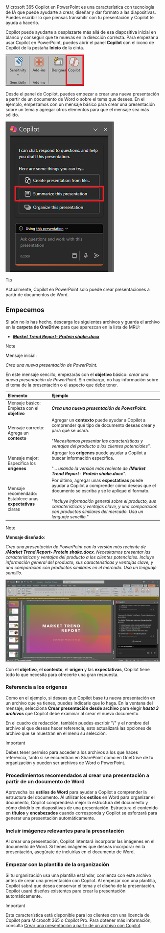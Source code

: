 Microsoft 365 Copilot en PowerPoint es una característica con tecnología de IA que puede ayudarte a crear, diseñar y dar formato a las diapositivas.  Puedes escribir lo que piensas transmitir con tu presentación y Copilot te ayuda a hacerlo. 

Copilot puede ayudarte a desplazarte más allá de esa diapositiva inicial en blanco y conseguir que te muevas en la dirección correcta. Para empezar a usar Copilot en PowerPoint, puedes abrir el panel **Copilot** con el icono de Copilot de la pestaña **Inicio** de la cinta.

![Captura de pantalla del icono de Copilot en la cinta de PowerPoint.](../media/copilot-ribbon-powerpoint.png)

Desde el panel de Copilot, puedes empezar a crear una nueva presentación a partir de un documento de Word o sobre el tema que desees. En el ejemplo, empezamos con un mensaje básico para crear una presentación sobre un tema y agregar otros elementos para que el mensaje sea más sólido.

![Captura de pantalla del panel Copilot en PowerPoint al abrirse por primera vez.](../media/copilot-pane-powerpoint.png)

> [!TIP]
> Actualmente, Copilot en PowerPoint solo puede crear presentaciones a partir de documentos de Word.

## Empecemos

Si aún no lo has hecho, descarga los siguientes archivos y guarda el archivo en la **carpeta de OneDrive** para que aparezcan en la lista de MRU:

- **_[Market Trend Report- Protein shake.docx](https://go.microsoft.com/fwlink/?linkid=2268827)_**

> [!NOTE]
> Mensaje inicial:
>
> _Crea una nueva presentación de PowerPoint._

En este mensaje sencillo, empezarás con el **objetivo** básico: _crear una nueva presentación de PowerPoint._ Sin embargo, no hay información sobre el tema de la presentación o el aspecto que debe tener.

| Elemento | Ejemplo |
| :------ | :------- |
| Mensaje básico: <br>Empieza con el **objetivo** | **_Crea una nueva presentación de PowerPoint._** |
| Mensaje correcto: <br>Agrega un **contexto** | Agregar un **contexto** puede ayudar a Copilot a comprender qué tipo de documento deseas crear y para qué se usará.<br><br>"_Necesitamos presentar las características y ventajas del producto a los clientes potenciales"._ |
| Mensaje mejor: <br>Especifica los **orígenes** | Agregar los **orígenes** puede ayudar a Copilot a buscar información específica.<br><br>"_... usando la versión más reciente de **/Market Trend Report- Protein shake.docx**"._ |
| Mensaje recomendado: <br>Establece unas **expectativas** claras | Por último, agregar unas **expectativas** puede ayudar a Copilot a comprender cómo deseas que el documento se escriba y se le aplique el formato.<br><br>"_Incluye información general sobre el producto, sus características y ventajas clave, y una comparación con productos similares del mercado. Usa un lenguaje sencillo._" |

> [!NOTE]
> **Mensaje diseñado**:
>
> _Crea una presentación de PowerPoint con la versión más reciente de **/Market Trend Report- Protein shake.docx**. Necesitamos presentar las características y ventajas del producto a los clientes potenciales. Incluye información general del producto, sus características y ventajas clave, y una comparación con productos similares en el mercado. Usa un lenguaje sencillo._

[![Captura de pantalla de los resultados del mensaje diseñado en el documento de ejemplo con Copilot en PowerPoint.](../media/copilot-draft-results-powerpoint.png)](../media/copilot-draft-results-powerpoint.png#lightbox)

Con el **objetivo**, el **contexto**, el **origen** y las **expectativas**, Copilot tiene todo lo que necesita para ofrecerte una gran respuesta.

### Referencia a los orígenes

Como en el ejemplo, si deseas que Copilot base tu nueva presentación en un archivo que ya tienes, puedes indicarle que lo haga. En la ventana del mensaje, selecciona **Crear presentación desde archivo** para elegir **_hasta 3 archivos_** que Copilot debe examinar al crear el nuevo documento.

En el cuadro de redacción, también puedes escribir "/" y el nombre del archivo al que deseas hacer referencia, esto actualizará las opciones de archivo que se muestran en el menú su selección.

> [!IMPORTANT]
> Debes tener permiso para acceder a los archivos a los que haces referencia, tanto si se encuentran en SharePoint como en OneDrive de tu organización y pueden ser archivos de Word o PowerPoint.

### Procedimientos recomendados al crear una presentación a partir de un documento de Word

Aprovecha los **estilos de Word** para ayudar a Copilot a comprender la estructura del documento. Al utilizar los **estilos** en Word para organizar el documento, Copilot comprenderá mejor la estructura del documento y cómo dividirlo en diapositivas de una presentación. Estructura el contenido en **títulos** y **encabezados** cuando corresponda y Copilot se esforzará para generar una presentación automáticamente.

### Incluir imágenes relevantes para la presentación

Al crear una presentación, Copilot intentará incorporar las imágenes en el documento de Word. Si tienes imágenes que deseas incorporar en la presentación, asegúrate de incluirlas en el documento de Word.

### Empezar con la plantilla de la organización

Si tu organización usa una plantilla estándar, comienza con este archivo antes de crear una presentación con Copilot. Al empezar con una plantilla, Copilot sabrá que desea conservar el tema y el diseño de la presentación. Copilot usará diseños existentes para crear la presentación automáticamente.

> [!IMPORTANT]
> Esta característica está disponible para los clientes con una licencia de Copilot para Microsoft 365 o Copilot Pro. Para obtener más información, consulta [Crear una presentación a partir de un archivo con Copilot](https://support.microsoft.com/office/create-a-new-presentation-3222ee03-f5a4-4d27-8642-9c387ab4854d).